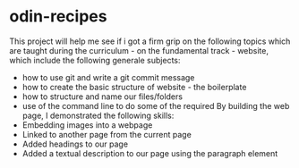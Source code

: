 # odin-recipes
This project will help me see if i got a firm grip on the following topics which are taught during the curriculum - on the fundamental track - website, which include the following generale subjects:
 * how to use git and write a git commit message
 * how to create the basic structure of website - the boilerplate
 * how to structure and name our files/folders
 * use of the command line to do some of the required 
By building the web page, I demonstrated the following skills:
 * Embedding images into a webpage
 * Linked to another page from the current page
 * Added headings to our page
 * Added a textual description to our page using the paragraph element